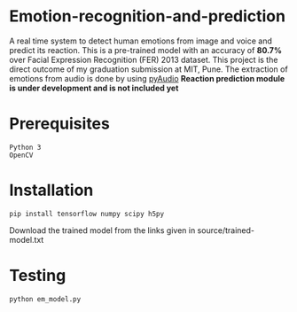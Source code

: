 # Emotion-recognition-and-prediction

A real time system to detect human emotions from image and voice and predict its reaction. This is a pre-trained model with an accuracy of **80.7%** over Facial Expression Recognition (FER) 2013 dataset. This project is the direct outcome of my graduation submission at MIT, Pune. The extraction of emotions from audio is done by using [pyAudio](https://github.com/tyiannak/pyAudioAnalysis)
**Reaction prediction module is under development and is not included yet**

# Prerequisites
```
Python 3
OpenCV
```
# Installation
```
pip install tensorflow numpy scipy h5py
```
Download the trained model from the links given in source/trained-model.txt
# Testing
```
python em_model.py
```

